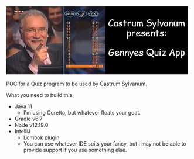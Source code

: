 ![Banner](markdown/millionaire.jpg)  

POC for a Quiz program to be used by Castrum Sylvanum.

What you need to build this:
- Java 11
	- I'm using Coretto, but whatever floats your goat. 
- Gradle v6.7
- Node v12.19.0
- IntelliJ
    - Lombok plugin
	- You can use whatever IDE suits your fancy, but I may not be able to provide support if you use something else.
